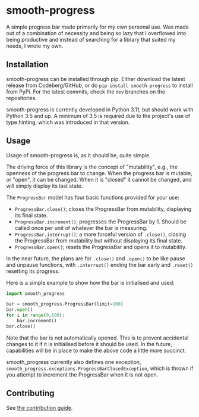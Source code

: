 # smooth-progress

A simple progress bar made primarily for my own personal use. Was made out of a combination of necessity and being so lazy that I overflowed into being productive and instead of searching for a library that suited my needs, I wrote my own.

## Installation

smooth-progress can be installed through pip. Either download the latest release from Codeberg/GitHub, or do `pip install smooth-progress` to install from PyPi. For the latest commits, check the `dev` branches on the repositories.

smooth-progress is currently developed in Python 3.11, but should work with Python 3.5 and up. A minimum of 3.5 is required due to the project's use of type hinting, which was introduced in that version.

## Usage

Usage of smooth-progress is, as it should be, quite simple.

The driving force of this library is the concept of "mutability", e.g., the openness of the progress bar to change. When the progress bar is mutable, or "open", it can be changed. When it is "closed" it cannot be changed, and will simply display its last state.

The `ProgressBar` model has four basic functions provided for your use:

- `ProgressBar.close()`; closes the ProgressBar from mutability, displaying its final state.
- `ProgressBar.increment()`; progresses the ProgressBar by 1. Should be called once per unit of whatever the bar is measuring.
- `ProgressBar.interrupt()`; a more forceful version of `.close()`, closing the ProgressBar from mutability but without displaying its final state.
- `ProgressBar.open()`; resets the ProgressBar and opens it to mutability.

In the near future, the plans are for `.close()` and `.open()` to be like pause and unpause functions, with `.interrupt()` ending the bar early and `.reset()` resetting its progress.

Here is a simple example to show how the bar is initialised and used:

```py
import smooth_progress

bar = smooth_progress.ProgressBar(limit=100)
bar.open()
for i in range(0,100):
    bar.increment()
bar.close()
```

Note that the bar is not automatically opened. This is to prevent accidental changes to it if it is initialised before it should be used. In the future, capabilities will be in place to make the above code a little more succinct.

smooth_progress currently also defines one exception, `smooth_progress.exceptions.ProgressBarClosedException`, which is thrown if you attempt to increment the ProgressBar when it is not open.

## Contributing

See [the contribution guide](https://codeberg.org/MurdoMaclachlan/smooth_progress/wiki/Contribution-Guide).